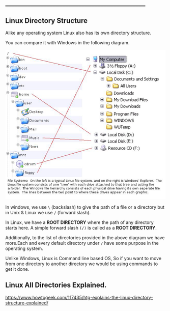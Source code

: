 ## ____________________________________________

## Linux Directory Structure

Alike any operating system Linux also has its own directory structure.

You can compare it with Windows in the following diagram.

![Basic Connection](https://github.com/devopstrainings/linux-basics-katakoda/raw/master/linux-cli-syntaxes/images/linux-vs-windows-file-structure.png)

In windows, we use `\` (backslash) to give the path of a file or a directory but in Unix & Linux we use `/` (forward slash).

In Linux, we have a **ROOT DIRECTORY** where the path of any directory starts here. A simple forward slash `(/)` is called as a **ROOT DIRECTORY**.

Additionally, to the list of directories provided in the above diagram we have more.Each and every default directory under `/` have some purpose in the operating system.

Unlike Windows, Linux is Command line based OS, So if you want to move from one directory to another directory we would be using commands to get it done.

## Linux All Directories Explained.

https://www.howtogeek.com/117435/htg-explains-the-linux-directory-structure-explained/
